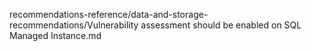 recommendations-reference/data-and-storage-recommendations/Vulnerability assessment should be enabled on SQL Managed Instance.md